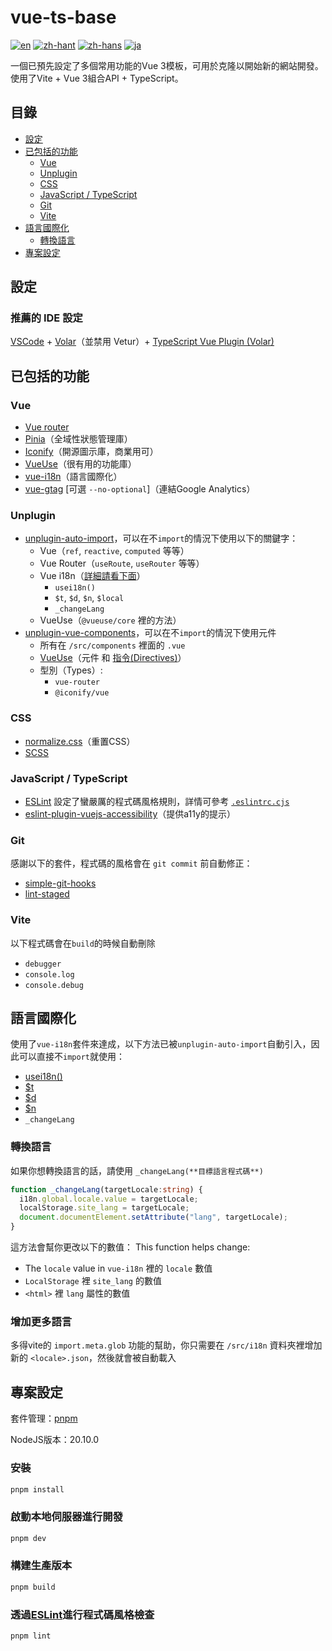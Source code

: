# vue-ts-base

[![en](https://img.shields.io/badge/lang-en-e83f6f.svg)](https://github.com/oliver139/vue3-ts-base/blob/main/README.md)
[![zh-hant](https://img.shields.io/badge/lang-繁體中文-2274a5.svg)](https://github.com/oliver139/vue3-ts-base/blob/main/README.zh-hant.md)
[![zh-hans](https://img.shields.io/badge/lang-簡體中文-32936f.svg)](https://github.com/oliver139/vue3-ts-base/blob/main/README.zh-hans.md)
[![ja](https://img.shields.io/badge/lang-日本語-ffbf00.svg)](https://github.com/oliver139/vue3-ts-base/blob/main/README.ja.md)


一個已預先設定了多個常用功能的Vue 3模板，可用於克隆以開始新的網站開發。使用了Vite + Vue 3組合API + TypeScript。

## 目錄
* [設定](#設定)
* [已包括的功能](#已包括的功能)
  - [Vue](#vue)
  - [Unplugin](#unplugin)
  - [CSS](#css)
  - [JavaScript / TypeScript](#javascript--typescript)
  - [Git](#git)
  - [Vite](#vite)
* [語言國際化](#語言國際化)
  - [轉換語言](#轉換語言)
* [專案設定](#專案設定)

## 設定
### 推薦的 IDE 設定

[VSCode](https://code.visualstudio.com/) + [Volar](https://marketplace.visualstudio.com/items?itemName=Vue.volar)（並禁用 Vetur）+ [TypeScript Vue Plugin (Volar)](https://marketplace.visualstudio.com/items?itemName=Vue.vscode-typescript-vue-plugin)

## 已包括的功能

### Vue
* [Vue router](https://router.vuejs.org/zh/)
* [Pinia](https://pinia.vuejs.org/zh/)（全域性狀態管理庫）
* [Iconify](https://icon-sets.iconify.design/)（開源圖示庫，商業用可）
* [VueUse](https://www.vueusejs.com/)（很有用的功能庫）
* [vue-i18n](https://vue-i18n.intlify.dev/)（語言國際化）
* [vue-gtag](https://matteo-gabriele.gitbook.io/vue-gtag/) [可選 `--no-optional`]（連結Google Analytics）

### Unplugin
* [unplugin-auto-import](https://github.com/antfu/unplugin-auto-import)，可以在不`import`的情況下使用以下的關鍵字：
  - Vue（`ref`, `reactive`, `computed` 等等）
  - Vue Router（`useRoute`, `useRouter` 等等）
  - Vue i18n（[詳細請看下面](#multi-language-support-with-vue-i18n)）
    - `usei18n()`
    - `$t`, `$d`, `$n`, `$local`
    - `_changeLang`
  - VueUse（`@vueuse/core` 裡的方法）
* [unplugin-vue-components](https://github.com/unplugin/unplugin-vue-components)，可以在不`import`的情況下使用元件
  - 所有在 `/src/components` 裡面的 `.vue`
  - [VueUse](https://vueuse.org/)（元件 和 [指令(Directives)](https://vuejs.org/api/built-in-directives.html)）
  - 型別（Types）:
    - `vue-router`
    - `@iconify/vue`

### CSS
* [normalize.css](https://necolas.github.io/normalize.css/)（重置CSS）
* [SCSS](https://sass-lang.com/)

### JavaScript / TypeScript
* [ESLint](https://zh-hans.eslint.org/) 設定了蠻嚴厲的程式碼風格規則，詳情可參考 [`.eslintrc.cjs`](https://github.com/oliver139/vue3-ts-base/blob/main/.eslintrc.cjs)
* [eslint-plugin-vuejs-accessibility](https://github.com/vue-a11y/eslint-plugin-vuejs-accessibility)（提供a11y的提示）

### Git
感謝以下的套件，程式碼的風格會在 `git commit` 前自動修正：
* [simple-git-hooks](https://github.com/toplenboren/simple-git-hooks)
* [lint-staged](https://github.com/okonet/lint-staged)

### Vite
以下程式碼會在`build`的時候自動刪除
- `debugger`
- `console.log`
- `console.debug` 

## 語言國際化

使用了`vue-i18n`套件來達成，以下方法已被`unplugin-auto-import`自動引入，因此可以直接不`import`就使用：
- [usei18n()](https://vue-i18n.intlify.dev/guide/advanced/composition.html#basic-usage)
- [$t](https://vue-i18n.intlify.dev/guide/advanced/composition.html#message-translation)
- [$d](https://vue-i18n.intlify.dev/guide/advanced/composition.html#datetime-formatting)
- [$n](https://vue-i18n.intlify.dev/guide/advanced/composition.html#number-formatting)
- `_changeLang`

### 轉換語言
如果你想轉換語言的話，請使用 `_changeLang(**目標語言程式碼**)`
```ts
function _changeLang(targetLocale:string) {
  i18n.global.locale.value = targetLocale;
  localStorage.site_lang = targetLocale;
  document.documentElement.setAttribute("lang", targetLocale);
}
```
這方法會幫你更改以下的數值：
This function helps change:
- The `locale` value in `vue-i18n` 裡的 `locale` 數值
- `LocalStorage` 裡 `site_lang` 的數值
- `<html>` 裡 `lang` 屬性的數值

### 增加更多語言
多得vite的 `import.meta.glob` 功能的幫助，你只需要在 `/src/i18n` 資料夾裡增加新的 `<locale>.json`，然後就會被自動載入

## 專案設定

套件管理：[pnpm](https://pnpm.io/)

NodeJS版本：20.10.0

### 安裝

```sh
pnpm install
```

### 啟動本地伺服器進行開發

```sh
pnpm dev
```

### 構建生產版本

```sh
pnpm build
```

### 透過[ESLint](https://eslint.org/)進行程式碼風格檢查

```sh
pnpm lint
```
